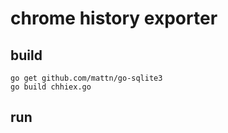 # chrome history exporter

## build
    go get github.com/mattn/go-sqlite3
    go build chhiex.go

## run
